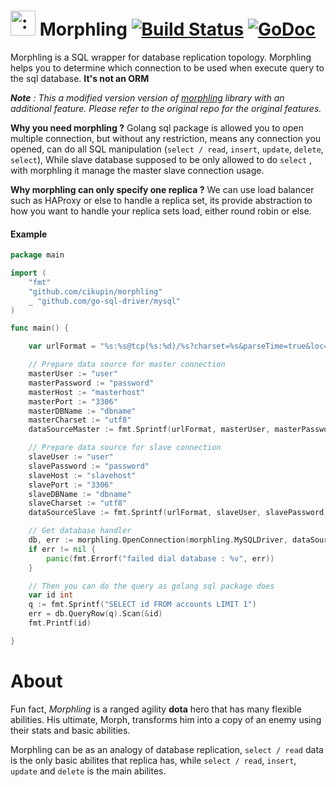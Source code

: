 # <img src="https://gamepedia.cursecdn.com/dota2_gamepedia/f/f5/Main_Page_icon_Heroes.png" width="40" height="40" alt=":morphling:" class="emoji" title=":morphling:"/> Morphling [![Build Status](https://travis-ci.org/cikupin/morphling.svg?branch=master)](https://travis-ci.org/cikupin/morphling) [![GoDoc](https://godoc.org/github.com/cikupin/morphling?status.svg)](https://godoc.org/github.com/cikupin/morphling)

Morphling is a SQL wrapper for database replication topology. Morphling helps you to determine which connection to be
used when execute query to the sql database. **It's not an ORM**

_**Note** : This a modified version version of [morphling](https://github.com/ahartanto/morphling) library with an additional feature. Please refer to the original repo for the original features._

**Why you need morphling ?**
Golang sql package is allowed you to open multiple connection, but without any restriction, means any connection you
opened, can do all SQL manipulation (`select / read`, `insert`, `update`, `delete`, `select`), While slave database supposed to be only allowed to do `select` , with morphling it manage the master slave connection usage.

**Why morphling can only specify one replica ?** We can use load balancer such as HAProxy or else to handle a replica
set, its provide abstraction to how you want to handle your replica sets load, either round robin or else.

#### Example

```go
package main

import (
    "fmt"
    "github.com/cikupin/morphling"
    _ "github.com/go-sql-driver/mysql"
)

func main() {

    var urlFormat = "%s:%s@tcp(%s:%d)/%s?charset=%s&parseTime=true&loc=Local"

    // Prepare data source for master connection
    masterUser := "user"
    masterPassword := "password"
    masterHost := "masterhost"
    masterPort := "3306"
    masterDBName := "dbname"
    masterCharset := "utf8"
    dataSourceMaster := fmt.Sprintf(urlFormat, masterUser, masterPassword,masterHost, masterPort, masterDBName, masterCharset)

    // Prepare data source for slave connection
    slaveUser := "user"
    slavePassword := "password"
    slaveHost := "slavehost"
    slavePort := "3306"
    slaveDBName := "dbname"
    slaveCharset := "utf8"
    dataSourceSlave := fmt.Sprintf(urlFormat, slaveUser, slavePassword,slaveHost, slavePort, slaveDBName, slaveCharset)

    // Get database handler
    db, err := morphling.OpenConnection(morphling.MySQLDriver, dataSourceMaster, dataSourceSlave)
    if err != nil {
        panic(fmt.Errorf("failed dial database : %v", err))
    }

    // Then you can do the query as golang sql package does
    var id int
    q := fmt.Sprintf("SELECT id FROM accounts LIMIT 1")
    err = db.QueryRow(q).Scan(&id)
    fmt.Printf(id)

}
```

# About

Fun fact, *Morphling* is a ranged agility **dota** hero that has many flexible abilities. His ultimate, Morph,
transforms him into a copy of an enemy using their stats and basic abilities.

Morphling can be as an analogy of database replication, `select / read` data is the only basic abilites that replica has,
while `select / read`, `insert`, `update` and `delete` is the main abilites.
